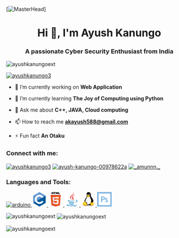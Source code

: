 [![MasterHead](https://user-images.githubusercontent.com/10498744/210012254-234538ff-d198-48aa-8964-37e6fd45d227.gif)]
<h1 align="center">Hi 👋, I'm Ayush Kanungo</h1>
<h3 align="center">A passionate Cyber Security Enthusiast from India</h3>

<p align="left"> <img src="https://komarev.com/ghpvc/?username=ayushkanungoext&label=Profile%20views&color=0e75b6&style=flat" alt="ayushkanungoext" /> </p>

<p align="left"> <a href="https://twitter.com/ayushkanungo3" target="blank"><img src="https://img.shields.io/twitter/follow/ayushkanungo3?logo=twitter&style=for-the-badge" alt="ayushkanungo3" /></a> </p>

- 🔭 I’m currently working on **Web Application**

- 🌱 I’m currently learning **The Joy of Computing using Python**

- 💬 Ask me about **C++, JAVA, Cloud computing**

- 📫 How to reach me **akayush588@gmail.com**

- ⚡ Fun fact **An Otaku**

<h3 align="left">Connect with me:</h3>
<p align="left">
<a href="https://twitter.com/ayushkanungo3" target="blank"><img align="center" src="https://raw.githubusercontent.com/rahuldkjain/github-profile-readme-generator/master/src/images/icons/Social/twitter.svg" alt="ayushkanungo3" height="30" width="40" /></a>
<a href="https://linkedin.com/in/ayush-kanungo-00978622a" target="blank"><img align="center" src="https://raw.githubusercontent.com/rahuldkjain/github-profile-readme-generator/master/src/images/icons/Social/linked-in-alt.svg" alt="ayush-kanungo-00978622a" height="30" width="40" /></a>
<a href="https://instagram.com/_amunnn._" target="blank"><img align="center" src="https://raw.githubusercontent.com/rahuldkjain/github-profile-readme-generator/master/src/images/icons/Social/instagram.svg" alt="_amunnn._" height="30" width="40" /></a>
</p>

<h3 align="left">Languages and Tools:</h3>
<p align="left"> <a href="https://www.arduino.cc/" target="_blank" rel="noreferrer"> <img src="https://cdn.worldvectorlogo.com/logos/arduino-1.svg" alt="arduino" width="40" height="40"/> </a> <a href="https://www.cprogramming.com/" target="_blank" rel="noreferrer"> <img src="https://raw.githubusercontent.com/devicons/devicon/master/icons/c/c-original.svg" alt="c" width="40" height="40"/> </a> <a href="https://www.w3.org/html/" target="_blank" rel="noreferrer"> <img src="https://raw.githubusercontent.com/devicons/devicon/master/icons/html5/html5-original-wordmark.svg" alt="html5" width="40" height="40"/> </a> <a href="https://www.java.com" target="_blank" rel="noreferrer"> <img src="https://raw.githubusercontent.com/devicons/devicon/master/icons/java/java-original.svg" alt="java" width="40" height="40"/> </a> <a href="https://www.linux.org/" target="_blank" rel="noreferrer"> <img src="https://raw.githubusercontent.com/devicons/devicon/master/icons/linux/linux-original.svg" alt="linux" width="40" height="40"/> </a> <a href="https://www.photoshop.com/en" target="_blank" rel="noreferrer"> <img src="https://raw.githubusercontent.com/devicons/devicon/master/icons/photoshop/photoshop-line.svg" alt="photoshop" width="40" height="40"/> </a> </p>

<p><img align="left" src="https://github-readme-stats.vercel.app/api/top-langs?username=ayushkanungoext&show_icons=true&locale=en&layout=compact" alt="ayushkanungoext" /></p>

<p>&nbsp;<img align="center" src="https://github-readme-stats.vercel.app/api?username=ayushkanungoext&show_icons=true&locale=en" alt="ayushkanungoext" /></p>

<p><img align="center" src="https://github-readme-streak-stats.herokuapp.com/?user=ayushkanungoext&" alt="ayushkanungoext" /></p>
